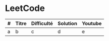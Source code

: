 LeetCode
========

| # | Titre | Difficulté | Solution | Youtube |
|---|---|---|---|---|
| a | b | c | d | e |